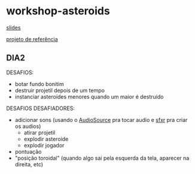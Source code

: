 # workshop-asteroids

[slides](https://docs.google.com/presentation/d/e/2PACX-1vQKcxOMLacZIDottRnOgX2tF6MGSZD9oo07iwxwqNiAe_vH9JJTMbraq_hDYcKg9xkzRUTDHoc5WCdS/pub?start=false&loop=false&delayms=60000)

[projeto de referência](https://github.com/vamolessa/workshop-asteroids-priv)

## DIA2

DESAFIOS:
- botar fundo bonitim
- destruir projetil depois de um tempo
- instanciar asteroides menores quando um maior é destruído

DESAFIOS DESAFIADORES:
- adicionar sons (usando o [AudioSource](https://docs.unity3d.com/ScriptReference/AudioSource.html) pra tocar audio e [sfxr](https://sfxr.me/) pra criar os audios)
  - atirar projetil
  - explodir asteroide
  - explodir jogador
- pontuação
- "posição toroidal" (quando algo sai pela esquerda da tela, aparecer na direita, etc)
